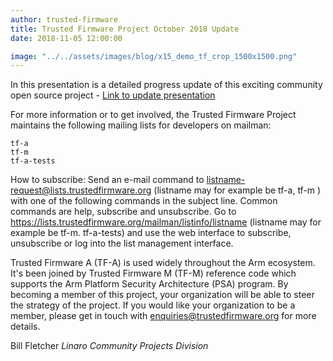 ```yaml
---
author: trusted-firmware
title: Trusted Firmware Project October 2018 Update
date: 2018-11-05 12:00:00

image: "../../assets/images/blog/x15_demo_tf_crop_1500x1500.png"
---
```


In this presentation is a detailed progress update of this exciting community open source project - [Link to update presentation](/docs/TrustedFirmware-Update-October2018.pdf)

For more information or to get involved, the Trusted Firmware Project maintains the following mailing lists for developers on mailman:

```
tf-a
tf-m
tf-a-tests
```

How to subscribe:
Send an e-mail command to listname-request@lists.trustedfirmware.org (listname may for example be tf-a, tf-m ) with one of the following commands in the subject line. Common commands are help, subscribe and unsubscribe.
Go to https://lists.trustedfirmware.org/mailman/listinfo/listname (listname may for example be tf-m. tf-a-tests) and use the web interface to subscribe, unsubscribe or log into the list management interface.

Trusted Firmware A (TF-A) is used widely throughout the Arm ecosystem. It's been joined by Trusted Firmware M (TF-M) reference code which supports the Arm Platform Security Architecture (PSA) program.
By becoming a member of this project, your organization will be able to steer the strategy of the project. If you would like your organization to be a member, please get in touch with enquiries@trustedfirmware.org for more details.

Bill Fletcher
_Linaro Community Projects Division_
